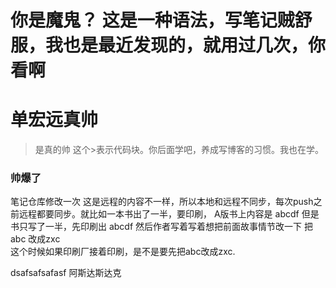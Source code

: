 ﻿
 # 你是魔鬼？  这是一种语法，写笔记贼舒服，我也是最近发现的，就用过几次，你看啊
 # 单宏远真帅
> 是真的帅  这个>表示代码块。你后面学吧，养成写博客的习惯。我也在学。
### 帅爆了
笔记仓库修改一次
这是远程的内容不一样，所以本地和远程不同步，每次push之前远程都要同步。就比如一本书出了一半，要印刷，
A版书上内容是   abcdf   但是书只写了一半，先印刷出   abcdf
然后作者写着写着想把前面故事情节改一下  把abc 改成zxc  
这个时候如果印刷厂接着印刷，是不是要先把abc改成zxc.

dsafsafsafasf
阿斯达斯达克
